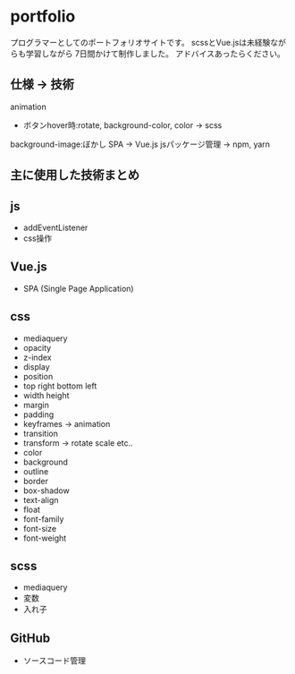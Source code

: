 # portfolio
プログラマーとしてのポートフォリオサイトです。
scssとVue.jsは未経験ながらも学習しながら
7日間かけて制作しました。
アドバイスあったらください。

## 仕様 -> 技術
animation
- ボタンhover時:rotate, background-color, color -> scss

background-image:ぼかし
SPA -> Vue.js
jsパッケージ管理 -> npm, yarn

## 主に使用した技術まとめ

## js
- addEventListener
- css操作

## Vue.js
- SPA (Single Page Application)

## css
- mediaquery
- opacity
- z-index
- display
- position
- top right bottom left
- width height
- margin
- padding
- keyframes -> animation
- transition
- transform -> rotate scale etc..
- color
- background
- outline
- border
- box-shadow
- text-align
- float
- font-family
- font-size
- font-weight

## scss
- mediaquery
- 変数
- 入れ子

## GitHub
- ソースコード管理